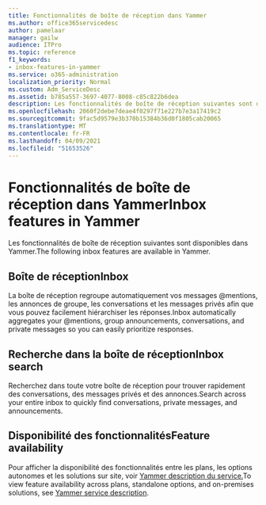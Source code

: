```yaml
---
title: Fonctionnalités de boîte de réception dans Yammer
ms.author: office365servicedesc
author: pamelaar
manager: gailw
audience: ITPro
ms.topic: reference
f1_keywords:
- inbox-features-in-yammer
ms.service: o365-administration
localization_priority: Normal
ms.custom: Adm_ServiceDesc
ms.assetid: b785a557-3697-4077-8008-c85c822b6dea
description: Les fonctionnalités de boîte de réception suivantes sont disponibles dans Yammer.
ms.openlocfilehash: 2060f2debe7deae4f0297f71e227b7e3a17419c2
ms.sourcegitcommit: 9fac5d9579e3b370b15384b36d0f1805cab20065
ms.translationtype: MT
ms.contentlocale: fr-FR
ms.lasthandoff: 04/09/2021
ms.locfileid: "51653526"
---
```

# <a name="inbox-features-in-yammer"></a><span data-ttu-id="b16d7-103">Fonctionnalités de boîte de réception dans Yammer</span><span class="sxs-lookup"><span data-stu-id="b16d7-103">Inbox features in Yammer</span></span>

<span data-ttu-id="b16d7-104">Les fonctionnalités de boîte de réception suivantes sont disponibles dans Yammer.</span><span class="sxs-lookup"><span data-stu-id="b16d7-104">The following inbox features are available in Yammer.</span></span>
  
## <a name="inbox"></a><span data-ttu-id="b16d7-105">Boîte de réception</span><span class="sxs-lookup"><span data-stu-id="b16d7-105">Inbox</span></span>

<span data-ttu-id="b16d7-106">La boîte de réception regroupe automatiquement vos messages @mentions, les annonces de groupe, les conversations et les messages privés afin que vous pouvez facilement hiérarchiser les réponses.</span><span class="sxs-lookup"><span data-stu-id="b16d7-106">Inbox automatically aggregates your @mentions, group announcements, conversations, and private messages so you can easily prioritize responses.</span></span>
  
## <a name="inbox-search"></a><span data-ttu-id="b16d7-107">Recherche dans la boîte de réception</span><span class="sxs-lookup"><span data-stu-id="b16d7-107">Inbox search</span></span>

<span data-ttu-id="b16d7-108">Recherchez dans toute votre boîte de réception pour trouver rapidement des conversations, des messages privés et des annonces.</span><span class="sxs-lookup"><span data-stu-id="b16d7-108">Search across your entire inbox to quickly find conversations, private messages, and announcements.</span></span>
  
## <a name="feature-availability"></a><span data-ttu-id="b16d7-109">Disponibilité des fonctionnalités</span><span class="sxs-lookup"><span data-stu-id="b16d7-109">Feature availability</span></span>

<span data-ttu-id="b16d7-110">Pour afficher la disponibilité des fonctionnalités entre les plans, les options autonomes et les solutions sur site, voir [Yammer description du service.](yammer-service-description.md)</span><span class="sxs-lookup"><span data-stu-id="b16d7-110">To view feature availability across plans, standalone options, and on-premises solutions, see [Yammer service description](yammer-service-description.md).</span></span>
  

